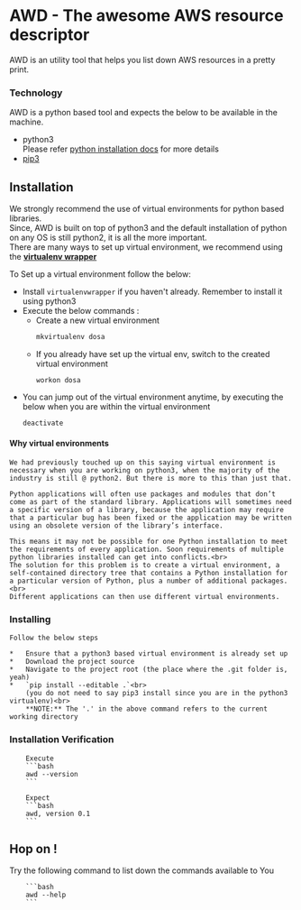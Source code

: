 # AWD - The awesome AWS resource descriptor

AWD is an utility tool that helps you list down AWS resources in a pretty print.

### Technology

AWD is a python based tool and expects the below to be available in the machine.
*   python3<br>
    Please refer [python installation docs](https://wiki.python.org/moin/BeginnersGuide/Download) for more details
*   [pip3](https://en.wikipedia.org/wiki/Pip_(package_manager))

## Installation
We strongly recommend the use of virtual environments for python based libraries.<br>
Since, AWD is built on top of python3 and the default installation of python on any OS is still python2, it is all the more important.<br>
There are many ways to set up virtual environment, we recommend using the **[virtualenv wrapper](http://virtualenvwrapper.readthedocs.io/en/latest/install.html)**

To Set up a virtual environment follow the below:

*   Install `virtualenvwrapper` if you haven't already. Remember to install it using python3
*   Execute the below commands :
    *   Create a new virtual environment</br>
        ```bash
        mkvirtualenv dosa
        ```
    *   If you already have set up the virtual env, switch to the created virtual environment
        ```
        workon dosa
        ```
*   You can jump out of the virtual environment anytime, by executing the below when you are within the virtual environment
    ```bash
    deactivate
    ```
#### Why virtual environments

    We had previously touched up on this saying virtual environment is necessary when you are working on python3, when the majority of the industry is still @ python2. But there is more to this than just that.

    Python applications will often use packages and modules that don’t come as part of the standard library. Applications will sometimes need a specific version of a library, because the application may require that a particular bug has been fixed or the application may be written using an obsolete version of the library’s interface.

    This means it may not be possible for one Python installation to meet the requirements of every application. Soon requirements of multiple python libraries installed can get into conflicts.<br>
    The solution for this problem is to create a virtual environment, a self-contained directory tree that contains a Python installation for a particular version of Python, plus a number of additional packages.<br>
    Different applications can then use different virtual environments.
### Installing

    Follow the below steps

    *   Ensure that a python3 based virtual environment is already set up
    *   Download the project source
    *   Navigate to the project root (the place where the .git folder is, yeah)
    *   `pip install --editable .`<br>
        (you do not need to say pip3 install since you are in the python3 virtualenv)<br>
        **NOTE:** The '.' in the above command refers to the current working directory
### Installation Verification

        Execute
        ```bash
        awd --version
        ```

        Expect
        ```bash
        awd, version 0.1
        ```
## Hop on !
Try the following command to list down the commands available to You

        ```bash
        awd --help
        ```
